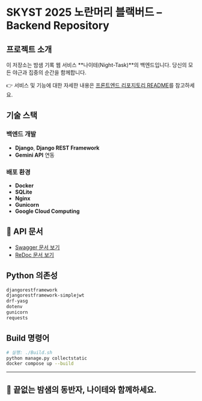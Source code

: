 # SKYST 2025 노란머리 블랙버드 – Backend Repository

## 프로젝트 소개

이 저장소는 밤샘 기록 웹 서비스 **나이테(Night-Task)**의 백엔드입니다.
당신의 모든 야근과 집중의 순간을 함께합니다.

👉 서비스 및 기능에 대한 자세한 내용은 [프론트엔드 리포지토리 README](https://github.com/alexander050211/yellow-headed-blackbird-frontend)를 참고하세요.

## 기술 스택

### 백엔드 개발

* **Django**, **Django REST Framework**
* **Gemini API** 연동

### 배포 환경

* **Docker**
* **SQLite**
* **Nginx**
* **Gunicorn**
* **Google Cloud Computing**


## 📄 API 문서

* [Swagger 문서 보기](https://hackerton.zirajs.com/swagger/)
* [ReDoc 문서 보기](https://hackerton.zirajs.com/redoc/)


## Python 의존성

```txt
djangorestframework
djangorestframework-simplejwt
drf-yasg
dotenv
gunicorn
requests
```


## Build 명령어

```sh
# 실행: ./Build.sh
python manage.py collectstatic
docker compose up --build
```

---

## 🌙 끝없는 밤샘의 동반자, 나이테와 함께하세요.

